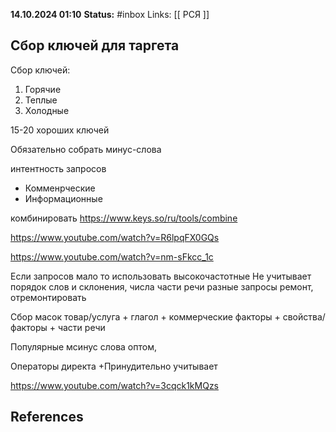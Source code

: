 **14.10.2024 01:10**
**Status:** #inbox 
Links: [[ РСЯ ]]

## Сбор ключей для таргета

Сбор ключей:
1. Горячие
2. Теплые
3. Холодные

15-20 хороших ключей

Обязательно собрать минус-слова

интентность запросов
- Комменрческие
- Информационные

комбинировать
https://www.keys.so/ru/tools/combine

https://www.youtube.com/watch?v=R6lpqFX0GQs

https://www.youtube.com/watch?v=nm-sFkcc_1c


Если запросов мало то использовать высокочастотные
Не учитывает порядок слов и склонения, числа
части речи разные запросы ремонт, отремонтировать


Сбор масок
товар/услуга + глагол + коммерческие факторы + свойства/факторы + части речи


Популярные мсинус слова
оптом, 

Операторы директа
+Принудительно учитывает


https://www.youtube.com/watch?v=3cqck1kMQzs
## References
 